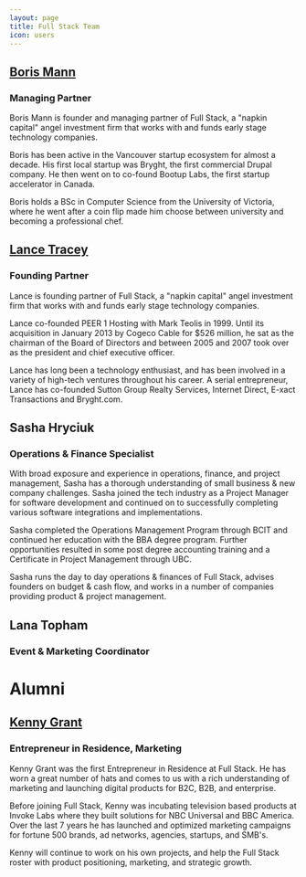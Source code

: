 ```yaml
---
layout: page
title: Full Stack Team
icon: users
---
```

## [Boris Mann](http://angel.co/borismann)
### Managing Partner
<a name="boris"/>


Boris Mann is founder and managing partner of Full Stack, a "napkin capital" angel investment firm that works with and funds early stage technology companies.

Boris has been active in the Vancouver startup ecosystem for almost a decade. His first local startup was Bryght, the first commercial Drupal company. He then went on to co-found Bootup Labs, the first startup accelerator in Canada.

Boris holds a BSc in Computer Science from the University of Victoria, where he went after a coin flip made him choose between university and becoming a professional chef.

## [Lance Tracey](http://angel.co/elty-1)
### Founding Partner
<a name="lance" />

Lance is founding partner of Full Stack, a "napkin capital" angel investment firm that works with and funds early stage technology companies.

Lance co-founded PEER 1 Hosting with Mark Teolis in 1999. Until its acquisition in January 2013 by Cogeco Cable for $526 million, he sat as the chairman of the Board of Directors and between 2005 and 2007 took over as the president and chief executive officer.

Lance has long been a technology enthusiast, and has been involved in a variety of high-tech ventures throughout his career. A serial entrepreneur, Lance has co-founded Sutton Group Realty Services, Internet Direct, E-xact Transactions and Bryght.com.

## Sasha Hryciuk
### Operations & Finance Specialist
<a name="sasha" />

With broad exposure and experience in operations, finance, and project management, Sasha has a thorough understanding of small business & new company challenges. Sasha joined the tech industry as a Project Manager for software development and continued on to successfully completing various software integrations and implementations.

Sasha completed the Operations Management Program through BCIT and continued her education with the BBA degree program. Further opportunities resulted in some post degree accounting training and a Certificate in Project Management through UBC.

Sasha runs the day to day operations & finances of Full Stack, advises founders on budget & cash flow, and works in a number of companies providing product & project management. 

## Lana Topham
### Event & Marketing Coordinator
<a name="lana" />

# Alumni

## [Kenny Grant](https://angel.co/kenny-grant)
### Entrepreneur in Residence, Marketing
<a name="kenny" />

Kenny Grant was the first Entrepreneur in Residence at Full Stack. He has worn a great number of hats and comes to us with a rich understanding of marketing and launching digital products for B2C, B2B, and enterprise.

Before joining Full Stack, Kenny was incubating television based products at Invoke Labs where they built solutions for NBC Universal and BBC America. Over the last 7 years he has launched and optimized marketing campaigns for fortune 500 brands, ad networks, agencies, startups, and SMB's.

Kenny will continue to work on his own projects, and help the Full Stack roster with product positioning, marketing, and strategic growth.

